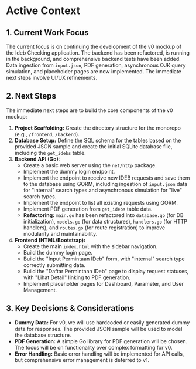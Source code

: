 # Active Context

## 1. Current Work Focus
The current focus is on continuing the development of the v0 mockup of the Ideb Checking application. The backend has been refactored, is running in the background, and comprehensive backend tests have been added. Data ingestion from `input.json`, PDF generation, asynchronous OJK query simulation, and placeholder pages are now implemented. The immediate next steps involve UI/UX refinements.

## 2. Next Steps
The immediate next steps are to build the core components of the v0 mockup:
1.  **Project Scaffolding:** Create the directory structure for the monorepo (e.g., `/frontend`, `/backend`).
2.  **Database Setup:** Define the SQL schema for the tables based on the provided JSON sample and create the initial SQLite database file, including the `get_idebs` table.
3.  **Backend API (Go):**
    - Create a basic web server using the `net/http` package.
    - Implement the dummy login endpoint.
    - Implement the endpoint to receive new IDEB requests and save them to the database using GORM, including ingestion of `input.json` data for "internal" search types and asynchronous simulation for "live" search types.
    - Implement the endpoint to list all existing requests using GORM.
    - Implement PDF generation from `get_idebs` table data.
    - **Refactoring:** `main.go` has been refactored into `database.go` (for DB initialization), `models.go` (for data structures), `handlers.go` (for HTTP handlers), and `routes.go` (for route registration) to improve modularity and maintainability.
4.  **Frontend (HTML/Bootstrap):**
    - Create the main `index.html` with the sidebar navigation.
    - Build the dummy login page.
    - Build the "Input Permintaan IDeb" form, with "internal" search type correctly submitting data.
    - Build the "Daftar Permintaan IDeb" page to display request statuses, with "Lihat Detail" linking to PDF generation.
    - Implement placeholder pages for Dashboard, Parameter, and User Management.

## 3. Key Decisions & Considerations
- **Dummy Data:** For v0, we will use hardcoded or easily generated dummy data for responses. The provided JSON sample will be used to model the database structure.
- **PDF Generation:** A simple Go library for PDF generation will be chosen. The focus will be on functionality over complex formatting for v0.
- **Error Handling:** Basic error handling will be implemented for API calls, but comprehensive error management is deferred to v1.